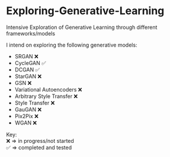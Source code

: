 # Exploring-Generative-Learning
Intensive Exploration of Generative Learning through different frameworks/models

I intend on exploring the following generative models:
- SRGAN ❌
- CycleGAN ✅
- DCGAN ✅
- StarGAN ❌
- GSN ❌
- Variational Autoencoders ❌
- Arbitrary Style Transfer ❌
- Style Transfer ❌
- GauGAN ❌
- Pix2Pix ❌
- WGAN ❌

Key: <br>
❌ => in progress/not started <br>
✅ => completed and tested
